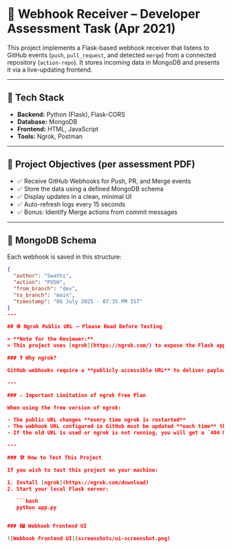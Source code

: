 # 📡 Webhook Receiver – Developer Assessment Task (Apr 2021)

This project implements a Flask-based webhook receiver that listens to GitHub events (`push`, `pull_request`, and detected `merge`) from a connected repository (`action-repo`). It stores incoming data in MongoDB and presents it via a live-updating frontend.

---

## 🔧 Tech Stack

- **Backend:** Python (Flask), Flask-CORS
- **Database:** MongoDB
- **Frontend:** HTML, JavaScript
- **Tools:** Ngrok, Postman

---

## 🎯 Project Objectives (per assessment PDF)

- ✅ Receive GitHub Webhooks for Push, PR, and Merge events
- ✅ Store the data using a defined MongoDB schema
- ✅ Display updates in a clean, minimal UI
- ✅ Auto-refresh logs every 15 seconds
- ✅ Bonus: Identify Merge actions from commit messages

---

## 🧾 MongoDB Schema

Each webhook is saved in this structure:

```json
{
  "author": "Swathi",
  "action": "PUSH",
  "from_branch": "dev",
  "to_branch": "main",
  "timestamp": "06 July 2025 - 07:35 PM IST"
}
---

## 🌐 Ngrok Public URL – Please Read Before Testing

> **Note for the Reviewer:**  
> This project uses [ngrok](https://ngrok.com/) to expose the Flask application running on `localhost:5000` to the public internet so GitHub can send webhook events to it.

### ❓ Why ngrok?

GitHub webhooks require a **publicly accessible URL** to deliver payloads. Since this application runs locally during development, we use `ngrok` to generate a temporary public URL that tunnels to `localhost`.

---

### ⚠️ Important Limitation of ngrok Free Plan

When using the free version of ngrok:

- The public URL changes **every time ngrok is restarted**
- The webhook URL configured in GitHub must be updated **each time** the ngrok URL changes
- If the old URL is used or ngrok is not running, you will get a `404 Not Found` or `ERR_NGROK_3200`

---

### 🛠️ How to Test This Project 

If you wish to test this project on your machine:

1. Install [ngrok](https://ngrok.com/download)
2. Start your local Flask server:

   ```bash
   python app.py


### 🖼️ Webhook Frontend UI

![Webhook Frontend UI](screenshots/ui-screenshot.png)




